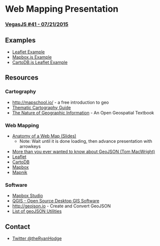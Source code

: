 # Web Mapping Presentation
### [VegasJS #41 - 07/21/2015](http://www.meetup.com/VegasJS/events/223300432/)

## Examples
- [Leaflet Example](http://ryanjhodge.github.io/vegasjs-web-mapping/leaflet-example.html)
- [Mapbox.js Example](http://ryanjhodge.github.io/vegasjs-web-mapping/mapbox.js-example.html)
- [CartoDB.js Leaflet Example](http://ryanjhodge.github.io/vegasjs-web-mapping/cartodb-example.html)

## Resources
### Cartography
- http://mapschool.io/ - a free introduction to geo
- [Thematic Cartography Guide](http://axismaps.github.io/thematic-cartography/)
- [The Nature of Geographic Information](https://www.e-education.psu.edu/geog482spring2/node/1672) - An Open Geospatial Textbook

### Web Mapping
- [Anatomy of a Web Map (Slides)](http://maptime.io/anatomy-of-a-web-map/#0)
  - Note: Wait until it is done loading, then advance presentation with arrowkeys
- [More than you ever wanted to know about GeoJSON (Tom MacWright)](http://www.macwright.org/2015/03/23/geojson-second-bite.html)
- [Leaflet](http://leafletjs.com/)
- [CartoDB](https://cartodb.com/)
- [Mapbox](https://www.mapbox.com/)
- [Mapnik](http://mapnik.org/)

### Software
- [Mapbox Studio](https://www.mapbox.com/mapbox-studio/#win64)
- [QGIS - Open Source Desktop GIS Software](http://qgis.com/)
- http://geojson.io - Create and Convert GeoJSON
- [List of geoJSON Utilities](https://github.com/tmcw/awesome-geojson)

## Contact
- [Twitter @theRyanHodge](https://twitter.com/theRyanHodge)
